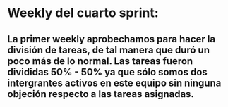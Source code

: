 # Weekly del cuarto sprint:
## La primer weekly aprobechamos para hacer la división de tareas, de tal manera que duró un poco más de lo normal. Las tareas fueron divididas 50% - 50% ya que sólo somos dos intergrantes activos en este equipo sin ninguna objeción respecto a las tareas asignadas.

